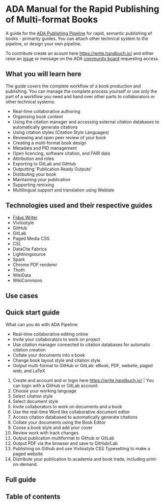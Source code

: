 # ADA Manual for the Rapid Publishing of Multi-format Books

A guide for the [ADA Publishing Pipeline](https://github.com/TIBHannover/ADA/) for rapid, semantic publishing of books - primarity guides. You can attach other technical system to the pipeline, or design your own pipeline.

To contribute create an acount here https://write.handbuch.io/ and either raise an [issue](https://github.com/TIBHannover/ADA-manual/issues) or message on the ADA [community board]( https://github.com/TIBHannover/ADA/discussions) requesting access.

## What you will learn here

The guide covers the complete workflow of a book production and publishing. You can manage the complete process yourself or use only the part of a workflow you need and hand over other parts to collaborators or other technical systems:

 - Real-time collaborative authoring
 - Organising book content
 - Using the citation manager and accessing external citation databases to automatically generate citations
 - Using citation styles (Citation Style Languages)
 - Reviewing and open peer review of your book
 - Creating a multi-format book design
 - Metadata and PID management
 - Open licencing, software citation, and FAIR data
 - Attribution and roles
 - Exporting to GitLab and GitHub
 - Outputting 'Publication Ready Outputs'
 - Distibuting your book
 - Maintaining your publication
 - Supporting remixing
 - Multilingual support and translation using Weblate

## Technologies used and their respective guides

 - [Fidus Writer](https://github.com/TIBHannover/Fidus-Writer-Manual) 
 - Vivliostyle
 - GitHub
 - GitLab
 - Paged Media CSS
 - CSL
 - DataCite Fabrica
 - Lightningsource
 - Spark
 - Chrome PDF renderer
 - Thoth
 - WikiData
 - WikiCommons

## Use cases

## Quick start guide 

What can you do with ADA Pipeline:

 - Real-time collaborative editing online
 - Invite your collaborators to work on project
 - Use citation manager connected to citation databases for automatic citation creation
 - Collate your documents into a book
 - Change book layout style and citation style
 - Ootput multi-format to GitHub or GitLab: eBook, PDF, website, paged web, and LaTeX

 1. Create and account and or login here https://write.handbuch.io/ | You can login with a GitHub or GitLab account.
 2. Choose your working language
 3. Select citation style
 4. Select document style
 5. Invite collaborators to work on documents and a book
 6. Use the real-time Word like collaborative document editor
 7. Access citation databased to automatically generate citations
 8. Collate your documents using the Book Editor
 9. Coose a book style and add your cover
 10. Review work with track changes
 11. Output publication multiformat to Github or GitLab 
 12. Output PDF via the browser and save to GitHub/Lab
 13. Publishing on Github and use Vivliostyle CSS Typesetting to make a paged website
 14. Distribute your publication to academia and book trade, including print-on-demand.

## Full guide 

## Table of contents



